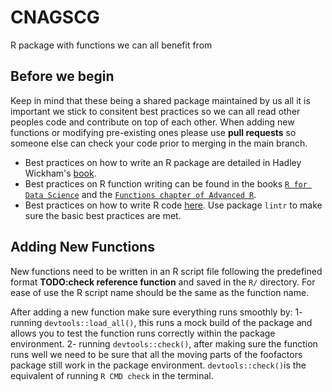 # CNAGSCG
R package with functions we can all benefit from

## Before we begin
Keep in mind that these being a shared package maintained by us all it is important we stick to consitent best practices so we can all read other peoples code and contribute on top of each other. When adding new functions or modifying pre-existing ones please use **pull requests** so someone else can check your code prior to merging in the main branch.
* Best practices on how to write an R package are detailed in Hadley Wickham's [book](https://r-pkgs.org/).
* Best practices on R function writing can be found  in the books [`R for Data Science`](https://r4ds.had.co.nz/functions.html) and the [`Functions chapter of Advanced R`](https://adv-r.hadley.nz/functions.html).
* Best practices on how to write R code [here](https://www.datanovia.com/en/blog/r-coding-style-best-practices/). Use package `lintr` to make sure the basic best practices are met. 

## Adding New Functions
New functions need to be written in an R script file following the predefined format **TODO:check reference function** and saved in the `R/` directory. For ease of use the R script name should be the same as the function name.

After adding a new function make sure everything runs smoothly by:
1- running `devtools::load_all()`, this runs a mock build of the package and allows you to test the function runs correctly within the package environment. 
2- running `devtools::check()`, after making sure the function runs well we need to be sure that all the moving parts of the foofactors package still work in the package environment. `devtools::check()`is the equivalent of running `R CMD check` in the terminal.
